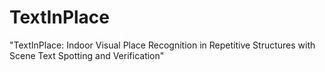 # TextInPlace
"TextInPlace: Indoor Visual Place Recognition in Repetitive Structures with Scene Text Spotting and Verification"
